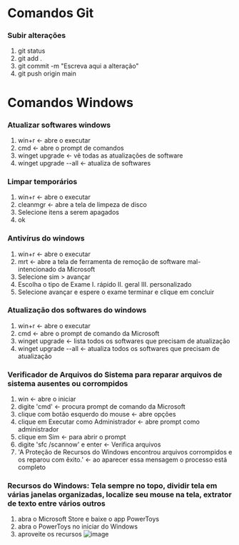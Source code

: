 # Comandos Git
### Subir alterações
1. git status
2. git add .
3. git commit -m "Escreva aqui a alteração"
4. git push origin main

# Comandos Windows
### Atualizar softwares windows
1. win+r <- abre o executar
2. cmd <- abre o prompt de comandos
3. winget upgrade <- vê todas as atualizações de software
4. winget upgrade --all <- atualiza de softwares

### Limpar temporários
1. win+r <- abre o executar
2. cleanmgr <- abre a tela de limpeza de disco
3. Selecione itens a serem apagados
4. ok 

### Antivírus do windows
1. win+r <- abre o executar
2. mrt <- abre a tela de ferramenta de remoção de software mal-intencionado da Microsoft
3. Selecione sim > avançar
4. Escolha o tipo de Exame
  I. rápido
  II. geral
  III. personalizado
5. Selecione avançar e espere o exame terminar e clique em concluir

### Atualização dos softwares do windows
1. win+r <- abre o executar
2. cmd <- abre o prompt de comando da Microsoft
3. winget upgrade <- lista todos os softwares que precisam de atualização
4. winget upgrade --all <- atualiza todos os softwares que precisam de atualização

### Verificador de Arquivos do Sistema para reparar arquivos de sistema ausentes ou corrompidos
1. win <- abre o iniciar 
2. digite 'cmd' <- procura prompt de comando da Microsoft
3. clique com botão esquerdo do mouse <- abre opções 
4. clique em Executar como Administrador <- abre prompt como administrador
5. clique em Sim <- para abrir o prompt
6. digite 'sfc /scannow' e enter <- Verifica arquivos
7. 'A Proteção de Recursos do Windows encontrou arquivos corrompidos e os reparou com êxito.' <- ao aparecer essa mensagem o processo está completo

### Recursos do Windows: Tela sempre no topo, dividir tela em várias janelas organizadas, localize seu mouse na tela, extrator de texto entre vários outros
1. abra o Microsoft Store e baixe o app PowerToys
2. abra o PowerToys no iniciar do Windows
3. aproveite os recursos
![image](https://user-images.githubusercontent.com/83183478/209955130-14425c1a-09f7-41c7-a943-ef33b228da54.png)

